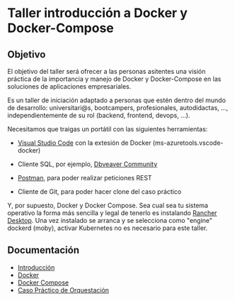 # Taller introducción a Docker y Docker-Compose

## Objetivo

El objetivo del taller será ofrecer a las personas asitentes una visión práctica de la importancia y manejo de Docker y Docker-Compose en las soluciones de aplicaciones empresariales.

Es un taller de iniciación adaptado a personas que estén dentro del mundo de desarrollo: universitari@s, bootcampers, profesionales, autodidactas, ..., independientemente de su rol (backend, frontend, devops, ...).

Necesitamos que traigas un portátil con las siguientes herramientas:

- [Visual Studio Code](https://code.visualstudio.com/) con la extesión de Docker (ms-azuretools.vscode-docker)

- Cliente SQL, por ejemplo, [Dbveaver Community](https://dbeaver.io/download/)

- [Postman](https://www.postman.com/downloads/), para poder realizar peticiones REST

- Cliente de Git, para poder hacer clone del caso práctico

Y, por supuesto, Docker y Docker Compose. Sea cual sea tu sistema operativo la forma más sencilla y legal de tenerlo es instalando [Rancher Desktop](https://rancherdesktop.io/). Una vez instalado se arranca y se selecciona como "engine" dockerd (moby), activar Kubernetes no es necesario para este taller.

## Documentación

- [Introducción](docs/01-introduccion.md)
- [Docker](docs/02-docker.md)
- [Docker Compose](docs/03-docker-compose.md)
- [Caso Práctico de Orquestación](docs/04-caso-practico-orquestacion.md)

